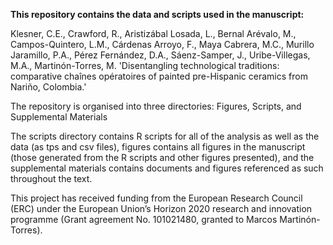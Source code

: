 **This repository contains the data and scripts used in the manuscript:**

Klesner, C.E., Crawford, R., Aristizábal Losada, L., Bernal Arévalo, M., Campos-Quintero, L.M., Cárdenas Arroyo, F., Maya Cabrera, M.C., Murillo Jaramillo, P.A., Pérez Fernández, D.A., Sáenz-Samper, J., Uribe-Villegas, M.A., Martinón-Torres, M. 'Disentangling technological traditions: comparative chaînes opératoires of painted pre-Hispanic ceramics from Nariño, Colombia.' 

The repository is organised into three directories: 
Figures, Scripts, and Supplemental Materials 

The scripts directory contains R scripts for all of the analysis as well 
as the data (as tps and csv files), figures contains all figures in the
manuscript (those generated from the R scripts and other figures presented),
and the supplemental materials contains documents and figures referenced 
as such throughout the text. 

This project has received funding from the European Research Council (ERC) 
under the European Union’s Horizon 2020 research and innovation programme 
(Grant agreement No. 101021480, granted to Marcos Martinón-Torres). 
